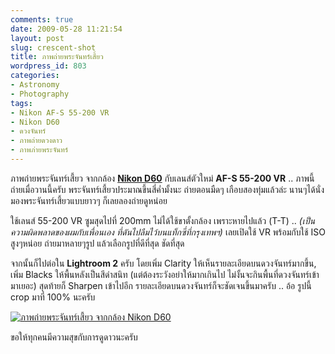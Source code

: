 ```yaml
---
comments: true
date: 2009-05-28 11:21:54
layout: post
slug: crescent-shot
title: ภาพถ่ายพระจันทร์เสี้ยว
wordpress_id: 803
categories:
- Astronomy
- Photography
tags:
- Nikon AF-S 55-200 VR
- Nikon D60
- ดวงจันทร์
- ภาพถ่ายดวงดาว
- ภาพภ่ายพระจันทร์
---
```


ภาพถ่ายพระจันทร์เสี้ยว จากกล้อง [**Nikon D60**](http://www.armno.in.th/content/nikon-d60) กับเลนส์ตัวใหม่ **AF-S 55-200 VR** .. ภาพนี้ถ่ายเมื่อวานนี้ครับ พระจันทร์เสี้ยวประมาณขึ้นสี่ค่ำมั้งนะ ถ่ายตอนมืดๆ เกือบสองทุ่มแล้วล่ะ นานๆได้นั่งมองพระจันทร์เสี้ยวแบบยาวๆ ก็เลยลองถ่ายดูหน่อย



ใช้เลนส์ 55-200 VR ซูมสุดไปที่ 200mm ไม่ได้ใช้ขาตั้งกล้อง เพราะหายไปแล้ว (T-T) .. _(เป็นความผิดพลาดของผมกับเพื่อนเอง ที่ดันไปลืมไว้บนแท็กซี่ที่กรุงเทพฯ)_ เลยเปิดใช้ VR พร้อมกับใช้ ISO สูงๆหน่อย ถ่ายมาหลายๆรูป แล้วเลือกรูปที่ดีที่สุด ชัดที่สุด



จากนั้นก็ไปต่อใน **Lightroom 2** ครับ โดยเพิ่ม Clarity ให้เห็นรายละเอียดบนดวงจันทร์มากขึ้น, เพิ่ม Blacks ให้พื้นหลังเป็นสีดำสนิท (แต่ต้องระวังอย่าให้มากเกินไป ไม่งั้นจะกินพื้นที่ดวงจันทร์เข้ามาเยอะ) สุดท้ายก็ Sharpen เข้าไปอีก รายละเอียดบนดวงจันทร์ก็จะชัดเจนขึ้นมาครับ .. อ้อ รูปนี้ crop มาที่ 100% นะครับ



[![ภาพถ่ายพระจันทร์เสี้ยว จากกล้อง Nikon D60](http://www.armno.in.th/wp-content/uploads/2009/05/moon-thumb.jpg)](http://www.armno.in.th/wp-content/uploads/2009/05/moon.jpg)



ขอให้ทุกคนมีความสุขกับการดูดาวนะครับ
